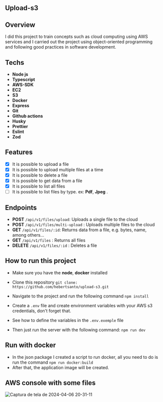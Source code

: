 ## Upload-s3

## Overview

I did this project to train concepts such as cloud computing using AWS services and  I carried out the project using object-oriented programming and following good practices in software development.

## **Techs**

- **Node js**
- **Typescript**
- **AWS-SDK**
- **EC2**
- **S3**
- **Docker**
- **Express**
- **Git**
- **Github actions**
- **Husky**
- **Prettier**
- **Eslint**
- **Zod**

## **Features**

- [x] It is possible to upload a file
- [x] It is possible to upload multiple files at a time
- [x] It is possible to delete a file
- [x] It is possible to get data from a file
- [x] It is possible to list all files
- [ ] It is possible to list files by type. ex: **Pdf**, **Jpeg** .

## **Endpoints**

- **POST** `/api/v1/files/upload`: Uploads a single file to the cloud
- **POST** `/api/v1/files/multi-upload` : Uploads multiple files to the cloud
- **GET** `/api/v1/files/:id`: Returns data from a file, e.g. bytes, name, among others...
- **GET** `/api/v1/files` : Returns all files
- **DELETE** `/api/v1/files/:id` : Deletes a file


## How to run this project

- Make sure you have the **node**, **docker** installed
- Clone this repository `git clone: ​​https://github.com/hebertsanto/upload-s3.git`

- Navigate to the project and run the following command `npm install`
- Create a `.env` file and create environment variables with your AWS s3 credentials, don't forget that.
- See how to define the variables in the `.env.exemple` file
- Then just run the server with the following command: `npm run dev`

## Run with docker

- In the json package I created a script to run docker, all you need to do is run the command `npm run docker:build`
- After that, the application image will be created.

## AWS console with some files

![Captura de tela de 2024-04-06 20-31-11](https://github.com/hebertsanto/upload-s3/assets/108555424/a3a31951-33d3-4955-8458-62c30c4ad5d4)
